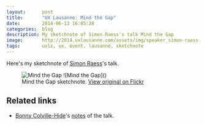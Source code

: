 ```yaml
---
layout:      post
title:       "UX Lausanne: Mind the Gap"
date:        2014-06-13 16:05:28
categories:  blog
description: My sketchnote of Simon Raess's talk Mind the Gap
image:       http://2014.uxlausanne.com/assets/img/speaker_simon-raess.jpg
tags:        uxls, ux, event, lausanne, sketchnote
---
```


Here's my sketchnote of [Simon Raess](https://twitter.com/simonraess)'s talk.

<figure>
  <img src="https://farm3.staticflickr.com/2904/14246216274_1e96504e16_z.jpg" alt="Mind the Gap">
![Mind the Gap]()
  <figcaption>
    Mind the Gap sketchnote. <a href="https://www.flickr.com/photos/alienlebarge/14246216274">View original on Flickr</a>
  </figcaption>
</figure>

## Related links

- [Bonny Colville-Hide](https://twitter.com/almostexact)'s [notes](http://rockpooldigitalux.tumblr.com/post/86507564366/mind-the-gap-simon-raess-ux-lausanne-here-are) of the talk.
